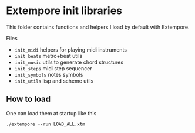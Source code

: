 # Extempore init libraries 

This folder contains functions and helpers I load by default with Extempore. 

Files 

* `init_midi` helpers for playing midi instruments
* `init_beats` metro+beat utils
* `init_music` utils to generate chord structures
* `init_steps` midi step sequencer 
* `init_symbols` notes symbols 
* `init_utils` lisp and scheme utils 


## How to load

One can load them at startup like this

```
./extempore --run LOAD_ALL.xtm
```